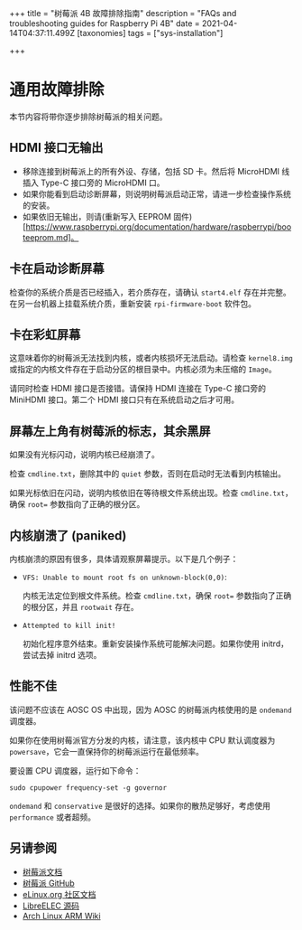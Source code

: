 +++
title = "树莓派 4B 故障排除指南"
description = "FAQs and troubleshooting guides for Raspberry Pi 4B"
date = 2021-04-14T04:37:11.499Z
[taxonomies]
tags = ["sys-installation"]

+++

# 通用故障排除

本节内容将带你逐步排除树莓派的相关问题。

## HDMI 接口无输出

- 移除连接到树莓派上的所有外设、存储，包括 SD 卡。然后将 MicroHDMI 线插入 Type-C 接口旁的 MicroHDMI 口。
- 如果你能看到启动诊断屏幕，则说明树莓派启动正常，请进一步检查操作系统的安装。
- 如果依旧无输出，则请(重新写入 EEPROM 固件)[https://www.raspberrypi.org/documentation/hardware/raspberrypi/booteeprom.md]。

## 卡在启动诊断屏幕

检查你的系统介质是否已经插入，若介质存在，请确认 `start4.elf` 存在并完整。在另一台机器上挂载系统介质，重新安装 `rpi-firmware-boot` 软件包。

## 卡在彩虹屏幕

这意味着你的树莓派无法找到内核，或者内核损坏无法启动。请检查 `kernel8.img` 或指定的内核文件存在于启动分区的根目录中。内核必须为未压缩的 `Image`。

请同时检查 HDMI 接口是否接错。请保持 HDMI 连接在 Type-C 接口旁的 MiniHDMI 接口。第二个 HDMI 接口只有在系统启动之后才可用。

## 屏幕左上角有树莓派的标志，其余黑屏

如果没有光标闪动，说明内核已经崩溃了。

检查 `cmdline.txt`，删除其中的 `quiet` 参数，否则在启动时无法看到内核输出。

如果光标依旧在闪动，说明内核依旧在等待根文件系统出现。检查 `cmdline.txt`，确保 `root=` 参数指向了正确的根分区。

## 内核崩溃了 (paniked)

内核崩溃的原因有很多，具体请观察屏幕提示。以下是几个例子：

- `VFS: Unable to mount root fs on unknown-block(0,0)`:
  
  内核无法定位到根文件系统。检查 `cmdline.txt`，确保 `root=` 参数指向了正确的根分区，并且 `rootwait` 存在。

- `Attempted to kill init!`
  
  初始化程序意外结束。重新安装操作系统可能解决问题。如果你使用 initrd，尝试去掉 initrd 选项。

## 性能不佳

该问题不应该在 AOSC OS 中出现，因为 AOSC 的树莓派内核使用的是 `ondemand` 调度器。

如果你在使用树莓派官方分发的内核，请注意，该内核中 CPU 默认调度器为 `powersave`，它会一直保持你的树莓派运行在最低频率。

要设置 CPU 调度器，运行如下命令：

```
sudo cpupower frequency-set -g governor
```

`ondemand` 和 `conservative` 是很好的选择。如果你的散热足够好，考虑使用 `performance` 或者超频。

另请参阅
------

- [树莓派文档](https://www.raspberrypi.org/documentation/)
- [树莓派 GitHub](https://github.com/raspberrypi/)
- [eLinux.org 社区文档](https://elinux.org/RPi_Hub)
- [LibreELEC 源码](https://github.com/LibreELEC/LibreELEC.tv)
- [Arch Linux ARM Wiki](https://archlinuxarm.org/wiki/Raspberry_Pi)
